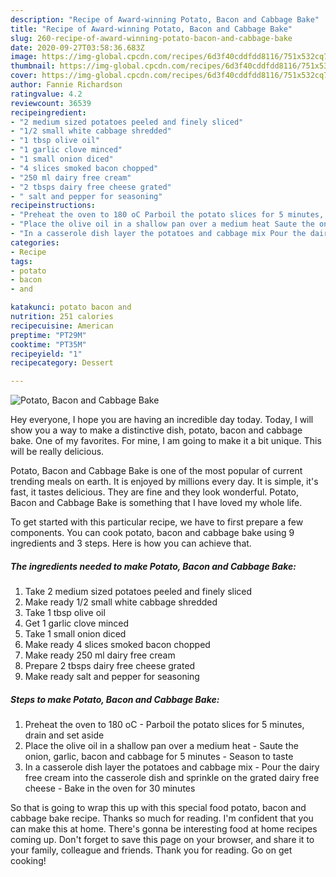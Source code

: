 ```yaml
---
description: "Recipe of Award-winning Potato, Bacon and Cabbage Bake"
title: "Recipe of Award-winning Potato, Bacon and Cabbage Bake"
slug: 260-recipe-of-award-winning-potato-bacon-and-cabbage-bake
date: 2020-09-27T03:58:36.683Z
image: https://img-global.cpcdn.com/recipes/6d3f40cddfdd8116/751x532cq70/potato-bacon-and-cabbage-bake-recipe-main-photo.jpg
thumbnail: https://img-global.cpcdn.com/recipes/6d3f40cddfdd8116/751x532cq70/potato-bacon-and-cabbage-bake-recipe-main-photo.jpg
cover: https://img-global.cpcdn.com/recipes/6d3f40cddfdd8116/751x532cq70/potato-bacon-and-cabbage-bake-recipe-main-photo.jpg
author: Fannie Richardson
ratingvalue: 4.2
reviewcount: 36539
recipeingredient:
- "2 medium sized potatoes peeled and finely sliced"
- "1/2 small white cabbage shredded"
- "1 tbsp olive oil"
- "1 garlic clove minced"
- "1 small onion diced"
- "4 slices smoked bacon chopped"
- "250 ml dairy free cream"
- "2 tbsps dairy free cheese grated"
- " salt and pepper for seasoning"
recipeinstructions:
- "Preheat the oven to 180 oC Parboil the potato slices for 5 minutes, drain and set aside"
- "Place the olive oil in a shallow pan over a medium heat Saute the onion, garlic, bacon and cabbage for 5 minutes Season to taste"
- "In a casserole dish layer the potatoes and cabbage mix Pour the dairy free cream into the casserole dish and sprinkle on the grated dairy free cheese Bake in the oven for 30 minutes"
categories:
- Recipe
tags:
- potato
- bacon
- and

katakunci: potato bacon and 
nutrition: 251 calories
recipecuisine: American
preptime: "PT29M"
cooktime: "PT35M"
recipeyield: "1"
recipecategory: Dessert

---
```



![Potato, Bacon and Cabbage Bake](https://img-global.cpcdn.com/recipes/6d3f40cddfdd8116/751x532cq70/potato-bacon-and-cabbage-bake-recipe-main-photo.jpg)

Hey everyone, I hope you are having an incredible day today. Today, I will show you a way to make a distinctive dish, potato, bacon and cabbage bake. One of my favorites. For mine, I am going to make it a bit unique. This will be really delicious.

Potato, Bacon and Cabbage Bake is one of the most popular of current trending meals on earth. It is enjoyed by millions every day. It is simple, it's fast, it tastes delicious. They are fine and they look wonderful. Potato, Bacon and Cabbage Bake is something that I have loved my whole life.




To get started with this particular recipe, we have to first prepare a few components. You can cook potato, bacon and cabbage bake using 9 ingredients and 3 steps. Here is how you can achieve that.

<!--inarticleads1-->

##### The ingredients needed to make Potato, Bacon and Cabbage Bake:

1. Take 2 medium sized potatoes peeled and finely sliced
1. Make ready 1/2 small white cabbage shredded
1. Take 1 tbsp olive oil
1. Get 1 garlic clove minced
1. Take 1 small onion diced
1. Make ready 4 slices smoked bacon chopped
1. Make ready 250 ml dairy free cream
1. Prepare 2 tbsps dairy free cheese grated
1. Make ready  salt and pepper for seasoning




<!--inarticleads2-->

##### Steps to make Potato, Bacon and Cabbage Bake:

1. Preheat the oven to 180 oC - Parboil the potato slices for 5 minutes, drain and set aside
1. Place the olive oil in a shallow pan over a medium heat - Saute the onion, garlic, bacon and cabbage for 5 minutes - Season to taste
1. In a casserole dish layer the potatoes and cabbage mix - Pour the dairy free cream into the casserole dish and sprinkle on the grated dairy free cheese - Bake in the oven for 30 minutes




So that is going to wrap this up with this special food potato, bacon and cabbage bake recipe. Thanks so much for reading. I'm confident that you can make this at home. There's gonna be interesting food at home recipes coming up. Don't forget to save this page on your browser, and share it to your family, colleague and friends. Thank you for reading. Go on get cooking!
